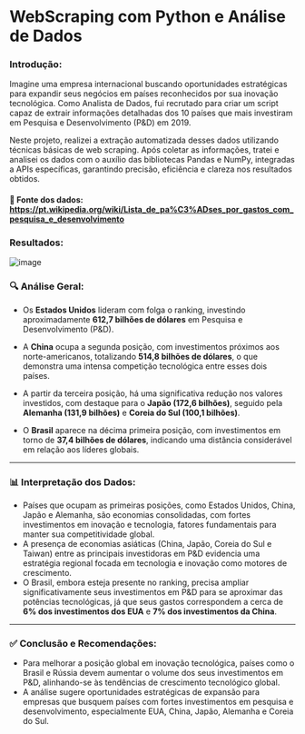 # WebScraping com Python e Análise de Dados

### Introdução:
Imagine uma empresa internacional buscando oportunidades estratégicas para expandir seus negócios em países reconhecidos por sua inovação tecnológica. Como Analista de Dados, fui recrutado para criar um script capaz de extrair informações detalhadas dos 10 países que mais investiram em Pesquisa e Desenvolvimento (P&D) em 2019.

Neste projeto, realizei a extração automatizada desses dados utilizando técnicas básicas de web scraping. Após coletar as informações, tratei e analisei os dados com o auxílio das bibliotecas Pandas e NumPy, integradas a APIs específicas, garantindo precisão, eficiência e clareza nos resultados obtidos.

#### 📌 Fonte dos dados: https://pt.wikipedia.org/wiki/Lista_de_pa%C3%ADses_por_gastos_com_pesquisa_e_desenvolvimento

### Resultados:

![image](https://github.com/user-attachments/assets/a7cef857-bc46-4460-b298-72a18e7a42fc)

### 🔍 Análise Geral:

- Os **Estados Unidos** lideram com folga o ranking, investindo aproximadamente **612,7 bilhões de dólares** em Pesquisa e Desenvolvimento (P&D).
- A **China** ocupa a segunda posição, com investimentos próximos aos norte-americanos, totalizando **514,8 bilhões de dólares**, o que demonstra uma intensa competição tecnológica entre esses dois países.

- A partir da terceira posição, há uma significativa redução nos valores investidos, com destaque para o **Japão (172,6 bilhões)**, seguido pela **Alemanha (131,9 bilhões)** e **Coreia do Sul (100,1 bilhões)**.

- O **Brasil** aparece na décima primeira posição, com investimentos em torno de **37,4 bilhões de dólares**, indicando uma distância considerável em relação aos líderes globais.

---

### 📊 Interpretação dos Dados:

- Países que ocupam as primeiras posições, como Estados Unidos, China, Japão e Alemanha, são economias consolidadas, com fortes investimentos em inovação e tecnologia, fatores fundamentais para manter sua competitividade global.
- A presença de economias asiáticas (China, Japão, Coreia do Sul e Taiwan) entre as principais investidoras em P&D evidencia uma estratégia regional focada em tecnologia e inovação como motores de crescimento.
- O Brasil, embora esteja presente no ranking, precisa ampliar significativamente seus investimentos em P&D para se aproximar das potências tecnológicas, já que seus gastos correspondem a cerca de **6% dos investimentos dos EUA** e **7% dos investimentos da China**.

---

### ✅ Conclusão e Recomendações:

- Para melhorar a posição global em inovação tecnológica, países como o Brasil e Rússia devem aumentar o volume dos seus investimentos em P&D, alinhando-se às tendências de crescimento tecnológico global.
- A análise sugere oportunidades estratégicas de expansão para empresas que busquem países com fortes investimentos em pesquisa e desenvolvimento, especialmente EUA, China, Japão, Alemanha e Coreia do Sul. 

